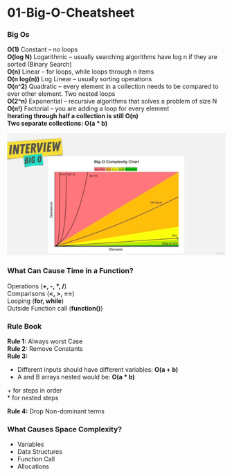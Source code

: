 # 01-Big-O-Cheatsheet

### Big Os

**O(1)** Constant – no loops<br/>
**O(log N)** Logarithmic – usually searching algorithms have log n if they are sorted (Binary Search)<br/>
**O(n)** Linear – for loops, while loops through n items<br/>
**O(n log(n))** Log Linear – usually sorting operations<br/>
**O(n^2)** Quadratic – every element in a collection needs to be compared to ever other element. Two nested loops<br/>
**O(2^n)** Exponential – recursive algorithms that solves a problem of size N<br/>
**O(n!)** Factorial – you are adding a loop for every element<br/>
**Iterating through half a collection is still O(n)**<br/>
**Two separate collections: O(a \* b)**<br/>

![interview-big-o](/src/img/interview-big-o.png)

### What Can Cause Time in a Function?

Operations (**+, -, \*, /**)<br/>
Comparisons (**<, >, ==**)<br/>
Looping (**for, while**)<br/>
Outside Function call (**function()**)<br/>

### Rule Book

**Rule 1:** Always worst Case<br/>
**Rule 2:** Remove Constants<br/>
**Rule 3:**

-   Different inputs should have different variables: **O(a + b)**
-   A and B arrays nested would be: **O(a \* b)**<br/>

\+ for steps in order<br/> \* for nested steps

**Rule 4:** Drop Non-dominant terms

### What Causes Space Complexity?

-   Variables
-   Data Structures
-   Function Call
-   Allocations
